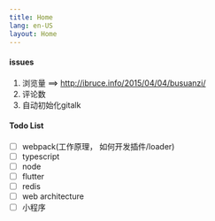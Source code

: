 ```yaml
---
title: Home
lang: en-US
layout: Home
---
```


#### issues

1. 浏览量  ==> http://ibruce.info/2015/04/04/busuanzi/
2. 评论数
3. 自动初始化gitalk


#### Todo List

- [ ] webpack(工作原理， 如何开发插件/loader)
- [ ] typescript
- [ ] node
- [ ] flutter
- [ ] redis
- [ ] web architecture
- [ ] 小程序
